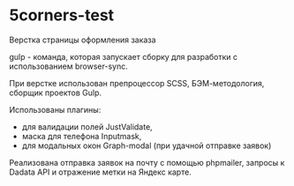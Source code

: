 # 5corners-test

Верстка страницы оформления заказа

gulp - команда, которая запускает сборку для разработки с использованием browser-sync.

При верстке использован препроцессор SCSS, БЭМ-методология, сборщик проектов Gulp.

Использованы плагины:
- для валидации полей JustValidate,
- маска для телефона Inputmask,
- для модальных окон Graph-modal (при удачной отправке заявок)

Реализована отправка заявок на почту с помощью phpmailer, запросы к Dadata API и отражение метки на Яндекс карте.
